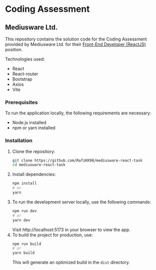 # Coding Assessment
## Mediusware Ltd.


This repository contains the solution code for the Coding Assessment provided by Mediusware Ltd. for their [Front-End Developer (ReactJS)](https://job.mediusware.com/job/Front-End-Developer-React) position.

Technologies used:
- React
- React-router
- Bootstrap
- Axios
- Vite

### Prerequisites

To run the application locally, the following requirements are necessary:

- Node.js installed
- npm or yarn installed

### Installation
1. Clone the repository:
   ```bash
   git clone https://github.com/RafiKK98/mediusware-react-task
   cd mediusware-react-task
   ```
2. Install dependencies:
    ```bash
    npm install
    # or
    yarn
    ```
3. To run the development server locally, use the following commands:
    ```bash
    npm run dev
    # or
    yarn dev
    ```
    Visit http://localhost:5173 in your browser to view the app.
4. To build the project for production, use:
    ```bash
    npm run build
    # or
    yarn build
    ```
    This will generate an optimized build in the `dist` directory.
